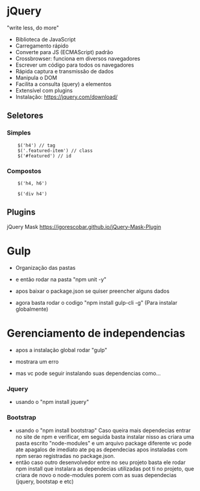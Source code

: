 # jQuery
"write less, do more"
- Biblioteca de JavaScript
- Carregamento rápido
- Converte para JS (ECMAScript) padrão 
- Crossbrowser: funciona em diversos navegadores
- Escrever um código para todos os navegadores
- Rápida captura e transmissão de dados 
- Manipula o DOM
- Facilita a consulta (query) a elementos
- Extensível com plugins
- Instalação: https://jquery.com/download/

## Seletores
### Simples
```
    $('h4') // tag
    $('.featured-item') // class
    $('#featured') // id
```

### Compostos 
```
    $('h4, h6')

    $('div h4')

```


## Plugins
jQuery Mask https://igorescobar.github.io/jQuery-Mask-Plugin




# Gulp

- Organização das pastas 
- e então rodar na pasta "npm unit -y"
- apos baixar o package.json se quiser preencher alguns dados

- agora basta rodar o codigo "npm install gulp-cli -g" (Para instalar globalmente)

# Gerenciamento de independencias 

- apos a instalação global rodar "gulp" 
- mostrara um erro 

- mas vc pode seguir instalando suas dependencias como...

### Jquery 
- usando o "npm install jquery"
### Bootstrap 
- usando o "npm install bootstrap"
Caso queira mais dependecias entrar no site de npm e verificar, em seguida basta instalar
nisso as criara uma pasta escrito "node-modules" e um arquivo package diferente
vc pode ate apagalos de imediato ate pq as dependecias apos instaladas com npm serao registradas no package.json.
-  então caso outro desenvolvedor entre no seu projeto basta ele rodar npm install que instalara as dependecias utilizadas pot ti no projeto, que criara de novo o node-modules porem com as suas dependecias (jquery, bootstap e etc)
